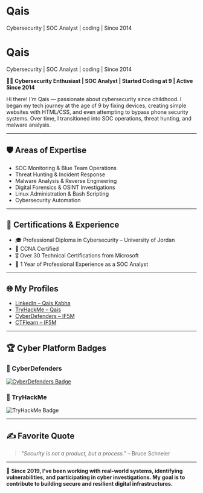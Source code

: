 # Qais
Cybersecurity | SOC Analyst | coding  | Since 2014
# Qais
Cybersecurity | SOC Analyst | coding  | Since 2014

👨‍💻 **Cybersecurity Enthusiast | SOC Analyst | Started Coding at 9 | Active Since 2014**

Hi there! I'm Qais — passionate about cybersecurity since childhood. I began my tech journey at the age of 9 by fixing devices, creating simple websites with HTML/CSS, and even attempting to bypass phone security systems. Over time, I transitioned into SOC operations, threat hunting, and malware analysis.

---

## 🛡️ Areas of Expertise
- SOC Monitoring & Blue Team Operations
- Threat Hunting & Incident Response
- Malware Analysis & Reverse Engineering
- Digital Forensics & OSINT Investigations
- Linux Administration & Bash Scripting
- Cybersecurity Automation

---

## 🧠 Certifications & Experience
- 🎓 Professional Diploma in Cybersecurity – University of Jordan
- 🧾 CCNA Certified
- 🎖️ Over 30 Technical Certifications from Microsoft
- 📄 1 Year of Professional Experience as a SOC Analyst

---

## 🌐 My Profiles
- [LinkedIn – Qais Kabha](https://www.linkedin.com/in/qais-kabha)
- [TryHackMe – Qais](https://tryhackme.com/p/QaisKA)
- [CyberDefenders – IF5M](https://cyberdefenders.org/p/IF5M)
- [CTFlearn – IF5M](https://ctflearn.com/user/IF5M)

---

## 🏆 Cyber Platform Badges

### 🔹 CyberDefenders
[![CyberDefenders Badge](https://cyberdefenders.org/img/logo.svg)](https://cyberdefenders.org/p/IF5M)

### 🔹 TryHackMe
<img src="https://tryhackme-badges.s3.amazonaws.com/IF5M.png" alt="TryHackMe Badge" />

---

## ✍️ Favorite Quote
> *"Security is not a product, but a process."* – Bruce Schneier

---

📌 **Since 2019, I’ve been working with real-world systems, identifying vulnerabilities, and participating in cyber investigations. My goal is to contribute to building secure and resilient digital infrastructures.**
